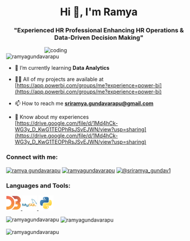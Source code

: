 <h1 align="center">Hi 👋, I'm Ramya</h1>
<h3 align="center">"Experienced HR Professional Enhancing HR Operations & Data-Driven Decision Making"</h3>

<img align="right" alt="coding" width="400" src="https://assets-global.website-files.com/59e16042ec229e00016d3a66/6317db6be014a127a8479a84_blog-hero%20(21).gif">

<p align="left"> <img src="https://komarev.com/ghpvc/?username=ramyagundavarapu&label=Profile%20views&color=0e75b6&style=flat" alt="ramyagundavarapu" /> </p>

- 🌱 I’m currently learning **Data Analytics**

- 👨‍💻 All of my projects are available at [https://app.powerbi.com/groups/me?experience=power-bi](https://app.powerbi.com/groups/me?experience=power-bi)

- 📫 How to reach me **sriramya.gundavarapu@gmail.com**

- 📄 Know about my experiences [https://drive.google.com/file/d/1Md4hCk-WG3y_D_KwG1TEOPhRsJSvEJWN/view?usp=sharing](https://drive.google.com/file/d/1Md4hCk-WG3y_D_KwG1TEOPhRsJSvEJWN/view?usp=sharing)

<h3 align="left">Connect with me:</h3>
<p align="left">
<a href="https://linkedin.com/in/ramya gundavarapu" target="blank"><img align="center" src="https://raw.githubusercontent.com/rahuldkjain/github-profile-readme-generator/master/src/images/icons/Social/linked-in-alt.svg" alt="ramya gundavarapu" height="30" width="40" /></a>
<a href="https://kaggle.com/ramyagundavarapu" target="blank"><img align="center" src="https://raw.githubusercontent.com/rahuldkjain/github-profile-readme-generator/master/src/images/icons/Social/kaggle.svg" alt="ramyagundavarapu" height="30" width="40" /></a>
<a href="https://www.hackerrank.com/@sriramya_gundav1" target="blank"><img align="center" src="https://raw.githubusercontent.com/rahuldkjain/github-profile-readme-generator/master/src/images/icons/Social/hackerrank.svg" alt="@sriramya_gundav1" height="30" width="40" /></a>
</p>

<h3 align="left">Languages and Tools:</h3>
<p align="left"> <a href="https://d3js.org/" target="_blank" rel="noreferrer"> <img src="https://raw.githubusercontent.com/devicons/devicon/master/icons/d3js/d3js-original.svg" alt="d3js" width="40" height="40"/> </a> <a href="https://www.mysql.com/" target="_blank" rel="noreferrer"> <img src="https://raw.githubusercontent.com/devicons/devicon/master/icons/mysql/mysql-original-wordmark.svg" alt="mysql" width="40" height="40"/> </a> <a href="https://www.python.org" target="_blank" rel="noreferrer"> <img src="https://raw.githubusercontent.com/devicons/devicon/master/icons/python/python-original.svg" alt="python" width="40" height="40"/> </a> </p>

<p><img align="left" src="https://github-readme-stats.vercel.app/api/top-langs?username=ramyagundavarapu&show_icons=true&locale=en&layout=compact" alt="ramyagundavarapu" /></p>

<p>&nbsp;<img align="center" src="https://github-readme-stats.vercel.app/api?username=ramyagundavarapu&show_icons=true&locale=en" alt="ramyagundavarapu" /></p>

<p><img align="center" src="https://github-readme-streak-stats.herokuapp.com/?user=ramyagundavarapu&" alt="ramyagundavarapu" /></p>
